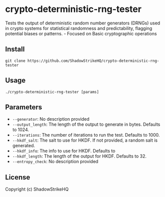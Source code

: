 # crypto-deterministic-rng-tester
Tests the output of deterministic random number generators (DRNGs) used in crypto systems for statistical randomness and predictability, flagging potential biases or patterns. - Focused on Basic cryptographic operations

## Install
`git clone https://github.com/ShadowStrikeHQ/crypto-deterministic-rng-tester`

## Usage
`./crypto-deterministic-rng-tester [params]`

## Parameters
- `--generator`: No description provided
- `--output_length`: The length of the output to generate in bytes. Defaults to 1024.
- `--iterations`: The number of iterations to run the test. Defaults to 1000.
- `--hkdf_salt`: The salt to use for HKDF. If not provided, a random salt is generated.
- `--hkdf_info`: The info to use for HKDF. Defaults to 
- `--hkdf_length`: The length of the output for HKDF. Defaults to 32.
- `--entropy_check`: No description provided

## License
Copyright (c) ShadowStrikeHQ
